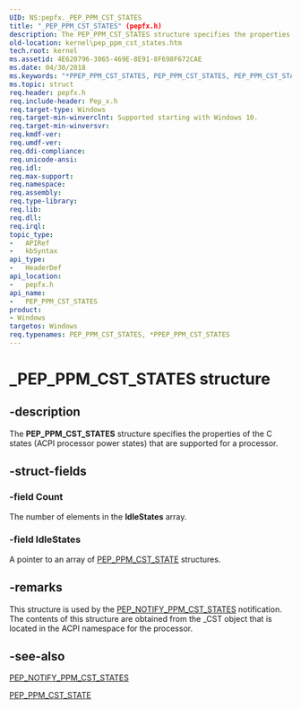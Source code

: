 ```yaml
---
UID: NS:pepfx._PEP_PPM_CST_STATES
title: "_PEP_PPM_CST_STATES" (pepfx.h)
description: The PEP_PPM_CST_STATES structure specifies the properties of the C states (ACPI processor power states) that are supported for a processor.
old-location: kernel\pep_ppm_cst_states.htm
tech.root: kernel
ms.assetid: 4E620796-3065-469E-8E91-8F698F672CAE
ms.date: 04/30/2018
ms.keywords: "*PPEP_PPM_CST_STATES, PEP_PPM_CST_STATES, PEP_PPM_CST_STATES structure [Kernel-Mode Driver Architecture], PPEP_PPM_CST_STATES, PPEP_PPM_CST_STATES structure pointer [Kernel-Mode Driver Architecture], _PEP_PPM_CST_STATES, kernel.pep_ppm_cst_states, pepfx/PEP_PPM_CST_STATES, pepfx/PPEP_PPM_CST_STATES"
ms.topic: struct
req.header: pepfx.h
req.include-header: Pep_x.h
req.target-type: Windows
req.target-min-winverclnt: Supported starting with Windows 10.
req.target-min-winversvr: 
req.kmdf-ver: 
req.umdf-ver: 
req.ddi-compliance: 
req.unicode-ansi: 
req.idl: 
req.max-support: 
req.namespace: 
req.assembly: 
req.type-library: 
req.lib: 
req.dll: 
req.irql: 
topic_type:
-	APIRef
-	kbSyntax
api_type:
-	HeaderDef
api_location:
-	pepfx.h
api_name:
-	PEP_PPM_CST_STATES
product:
- Windows
targetos: Windows
req.typenames: PEP_PPM_CST_STATES, *PPEP_PPM_CST_STATES
---
```


# _PEP_PPM_CST_STATES structure


## -description


The <b>PEP_PPM_CST_STATES</b> structure specifies the properties of the C states (ACPI processor power states) that are supported for a processor.


## -struct-fields




### -field Count

The number of elements in the <b>IdleStates</b> array.


### -field IdleStates

A pointer to an array of <a href="https://msdn.microsoft.com/library/windows/hardware/mt186799">PEP_PPM_CST_STATE</a> structures.


## -remarks



This structure is used by the <a href="https://msdn.microsoft.com/library/windows/hardware/mt186800">PEP_NOTIFY_PPM_CST_STATES</a> notification. The contents of this structure are obtained from the _CST object that is located in the ACPI namespace for the processor. 




## -see-also




<a href="https://msdn.microsoft.com/library/windows/hardware/mt186800">PEP_NOTIFY_PPM_CST_STATES</a>



<a href="https://msdn.microsoft.com/library/windows/hardware/mt186799">PEP_PPM_CST_STATE</a>
 

 


